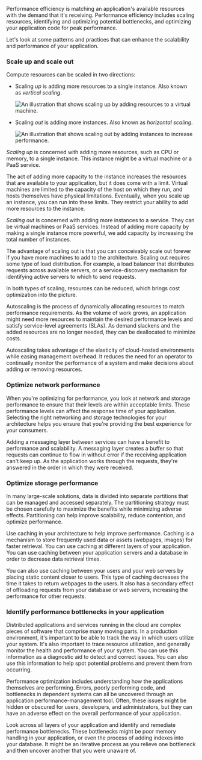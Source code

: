 Performance efficiency is matching an application's available resources with the demand that it's receiving. Performance efficiency includes scaling resources, identifying and optimizing potential bottlenecks, and optimizing your application code for peak performance.

Let's look at some patterns and practices that can enhance the scalability and performance of your application.

### Scale up and scale out

Compute resources can be scaled in two directions:

- Scaling _up_ is adding more resources to a single instance. Also known as _vertical scaling_.
    
    ![An illustration that shows scaling up by adding resources to a virtual machine.](https://learn.microsoft.com/en-us/training/modules/azure-well-architected-introduction/media/scale-up.png)
    
- Scaling _out_ is adding more instances. Also known as _horizontal scaling_.
    
    ![An illustration that shows scaling out by adding instances to increase performance.](https://learn.microsoft.com/en-us/training/modules/azure-well-architected-introduction/media/scale-out.png)
    

_Scaling up_ is concerned with adding more resources, such as CPU or memory, to a single instance. This instance might be a virtual machine or a PaaS service.

The act of adding more capacity to the instance increases the resources that are available to your application, but it does come with a limit. Virtual machines are limited to the capacity of the host on which they run, and hosts themselves have physical limitations. Eventually, when you scale up an instance, you can run into these limits. They restrict your ability to add more resources to the instance.

_Scaling out_ is concerned with adding more instances to a service. They can be virtual machines or PaaS services. Instead of adding more capacity by making a single instance more powerful, we add capacity by increasing the total number of instances.

The advantage of scaling out is that you can conceivably scale out forever if you have more machines to add to the architecture. Scaling out requires some type of load distribution. For example, a load balancer that distributes requests across available servers, or a service-discovery mechanism for identifying active servers to which to send requests.

In both types of scaling, resources can be reduced, which brings cost optimization into the picture.

Autoscaling is the process of dynamically allocating resources to match performance requirements. As the volume of work grows, an application might need more resources to maintain the desired performance levels and satisfy service-level agreements (SLAs). As demand slackens and the added resources are no longer needed, they can be deallocated to minimize costs.

Autoscaling takes advantage of the elasticity of cloud-hosted environments while easing management overhead. It reduces the need for an operator to continually monitor the performance of a system and make decisions about adding or removing resources.

### Optimize network performance

When you're optimizing for performance, you look at network and storage performance to ensure that their levels are within acceptable limits. These performance levels can affect the response time of your application. Selecting the right networking and storage technologies for your architecture helps you ensure that you're providing the best experience for your consumers.

Adding a messaging layer between services can have a benefit to performance and scalability. A messaging layer creates a buffer so that requests can continue to flow in without error if the receiving application can't keep up. As the application works through the requests, they're answered in the order in which they were received.

### Optimize storage performance

In many large-scale solutions, data is divided into separate partitions that can be managed and accessed separately. The partitioning strategy must be chosen carefully to maximize the benefits while minimizing adverse effects. Partitioning can help improve scalability, reduce contention, and optimize performance.

Use caching in your architecture to help improve performance. Caching is a mechanism to store frequently used data or assets (webpages, images) for faster retrieval. You can use caching at different layers of your application. You can use caching between your application servers and a database in order to decrease data retrieval times.

You can also use caching between your users and your web servers by placing static content closer to users. This type of caching decreases the time it takes to return webpages to the users. It also has a secondary effect of offloading requests from your database or web servers, increasing the performance for other requests.

### Identify performance bottlenecks in your application

Distributed applications and services running in the cloud are complex pieces of software that comprise many moving parts. In a production environment, it's important to be able to track the way in which users utilize your system. It's also important to trace resource utilization, and generally monitor the health and performance of your system. You can use this information as a diagnostic aid to detect and correct issues. You can also use this information to help spot potential problems and prevent them from occurring.

Performance optimization includes understanding how the applications themselves are performing. Errors, poorly performing code, and bottlenecks in dependent systems can all be uncovered through an application performance-management tool. Often, these issues might be hidden or obscured for users, developers, and administrators, but they can have an adverse effect on the overall performance of your application.

Look across all layers of your application and identify and remediate performance bottlenecks. These bottlenecks might be poor memory handling in your application, or even the process of adding indexes into your database. It might be an iterative process as you relieve one bottleneck and then uncover another that you were unaware of.